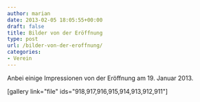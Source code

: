 ```yaml
---
author: marian
date: 2013-02-05 18:05:55+00:00
draft: false
title: Bilder von der Eröffnung
type: post
url: /bilder-von-der-eroffnung/
categories:
- Verein
---
```


Anbei einige Impressionen von der Eröffnung am 19. Januar 2013.

[gallery link="file" ids="918,917,916,915,914,913,912,911"]
